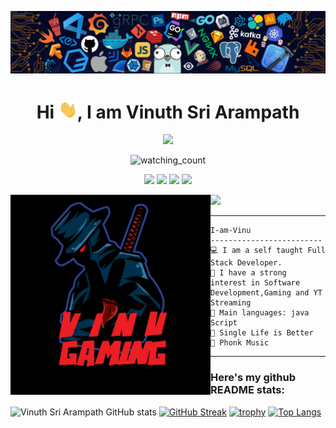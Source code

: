 ![Github Banner](https://github.com/Jaydeep-Yadav/Jaydeep-Yadav/blob/main/banner.png)
<br>
<h1 align="center">Hi <img src="https://raw.githubusercontent.com/ABSphreak/ABSphreak/master/gifs/Hi.gif" width="30px">, I am Vinuth Sri Arampath </h1>
<p align="center">
  <a href="https://github.com/DenverCoder1/readme-typing-svg"><img src="https://readme-typing-svg.herokuapp.com?lines=Full+stack+Developer;Gamer;Youtuber;Always%20learning%20new%20things&center=true&width=380&height=45"></a>
</p>
<p align="center"> 
<img src="https://komarev.com/ghpvc/?username=VinuthSriArampath&color=orange" alt="watching_count" />
</p>
<p align="center">
  <img src="https://img.shields.io/badge/Age-20-orange" />
  <img src="https://img.shields.io/badge/Focus-Software%20Development-orange" />
  <img src="https://img.shields.io/badge/Lives-Sri%20Lanka-orange" />
  <img src="https://img.shields.io/badge/Languages-English%20%26%20Sinhala-orange" />
</p>
<a href="https://www.youtube.com/watch?v=dQw4w9WgXcQ"><img src="https://user-images.githubusercontent.com/73097560/115834477-dbab4500-a447-11eb-908a-139a6edaec5c.gif"></a>
<img align="left" src="Logo.jpg" alt="Unfortunately I didn't find the author of the pic, feel to open a pull request if found" width="320" />
<hr>

```
I-am-Vinu
-------------------------
💻 I am a self taught Full Stack Developer.
📝 I have a strong interest in Software Development,Gaming and YT Streaming
🌟 Main languages: java Script
💖 Single Life is Better
🎵 Phonk Music 
```
<hr>

### Here's my github README stats:

![Vinuth Sri Arampath GitHub stats](https://github-readme-stats.vercel.app/api?username=VinuthSriArampath&show_icons=true&theme=radical) 
[![GitHub Streak](https://github-readme-streak-stats.herokuapp.com/?user=VinuthSriArampath&theme=radical)](https://git.io/streak-stats) 
[![trophy](https://github-profile-trophy.vercel.app/?username=VinuthSriArampath)](https://github.com/ryo-ma/github-profile-trophy)
[![Top Langs](https://github-readme-stats.vercel.app/api/top-langs/?username=VinuthSriArampath&theme=algolia)](https://github.com/VinuthSriArampath/github-readme-stats)


